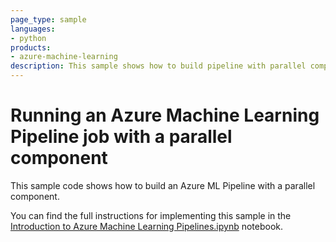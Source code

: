 ```yaml
---
page_type: sample
languages:
- python
products:
- azure-machine-learning
description: This sample shows how to build pipeline with parallel component.
---
```


# Running an Azure Machine Learning Pipeline job with a parallel component   

This sample code shows how to build an Azure ML Pipeline with a parallel component.

You can find the full instructions for implementing this sample in the [Introduction to Azure Machine Learning Pipelines.ipynb](pipeline_with_parallel_nodes.ipynb) notebook.
